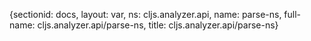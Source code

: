 {sectionid: docs, layout: var, ns: cljs.analyzer.api, name: parse-ns, full-name: cljs.analyzer.api/parse-ns,
  title: cljs.analyzer.api/parse-ns}

